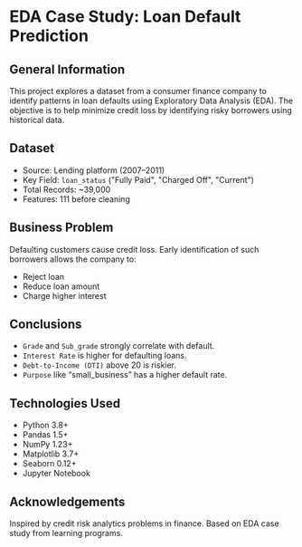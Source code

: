 
# EDA Case Study: Loan Default Prediction

## General Information
This project explores a dataset from a consumer finance company to identify patterns in loan defaults using Exploratory Data Analysis (EDA). The objective is to help minimize credit loss by identifying risky borrowers using historical data.

## Dataset
- Source: Lending platform (2007–2011)
- Key Field: `loan_status` ("Fully Paid", "Charged Off", "Current")
- Total Records: ~39,000
- Features: 111 before cleaning

## Business Problem
Defaulting customers cause credit loss. Early identification of such borrowers allows the company to:
- Reject loan
- Reduce loan amount
- Charge higher interest

## Conclusions
- `Grade` and `Sub_grade` strongly correlate with default.
- `Interest Rate` is higher for defaulting loans.
- `Debt-to-Income (DTI)` above 20 is riskier.
- `Purpose` like “small_business” has a higher default rate.

## Technologies Used
- Python 3.8+
- Pandas 1.5+
- NumPy 1.23+
- Matplotlib 3.7+
- Seaborn 0.12+
- Jupyter Notebook

## Acknowledgements
Inspired by credit risk analytics problems in finance.
Based on EDA case study from learning programs.
